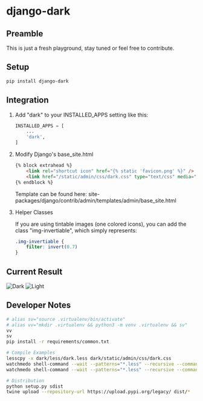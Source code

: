 # django-dark


## Preamble

This is just a fresh playground, stay tuned or feel free to contribute.

## Setup

```sh
pip install django-dark

```

## Integration

1) Add "dark" to your INSTALLED_APPS setting like this:

    ```python
    INSTALLED_APPS = [
        ...
        'dark',
    ]
    ```

2) Modify Django's base_site.html

    ```html
    {% block extrahead %}
        <link rel="shortcut icon" href="{% static 'favicon.png' %}" />
        <link href="/static/admin/css/dark.css" type="text/css" media="(prefers-color-scheme: dark)" rel="stylesheet">
    {% endblock %}
    ```
    Template can be found here: site-packages/django/contrib/admin/templates/admin/base_site.html
    

3) Helper Classes

    If you are using tintable images (one colored icons), you can add the class "img-invertiable", which simply represents:

    ```css
    .img-invertiable {
        filter: invert(0.7)
    }
    ```


## Current Result

![Dark](https://github.com/contmp/django-dark/blob/master/demo/dark.png?raw=true)
![Light](https://github.com/contmp/django-dark/blob/master/demo/light.png?raw=true)


## Developer Notes

```sh
# alias sv="source .virtualenv/bin/activate"
# alias vv="mkdir .virtualenv && python3 -m venv .virtualenv && sv"
vv
sv
pip install -r requirements/common.txt

# Compile Examples
lesscpy -x dark/less/dark.less dark/static/admin/css/dark.css
watchmedo shell-command --wait --patterns="*.less" --recursive --command "lesscpy -V -x dark/less/dark.less dark/static/admin/css/dark.css"
watchmedo shell-command --wait --patterns="*.less" --recursive --command "lesscpy -V -x dark/less/dark.less dark/static/admin/css/dark.css && python manage.py collectstatic --noinput"

# Distribution
python setup.py sdist
twine upload --repository-url https://upload.pypi.org/legacy/ dist/*
```
